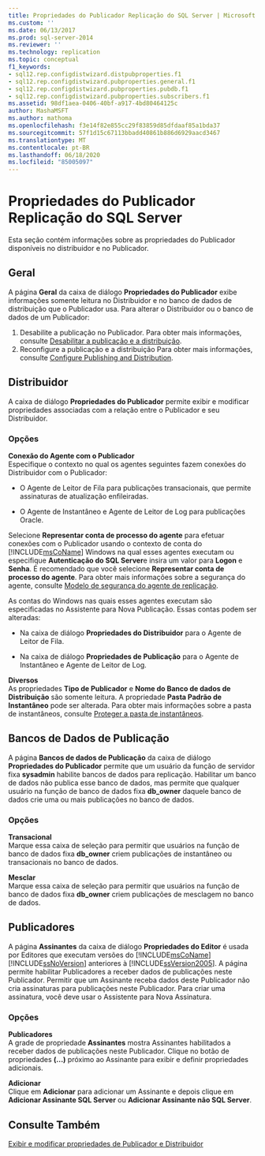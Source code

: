 ```yaml
---
title: Propriedades do Publicador Replicação do SQL Server | Microsoft Docs
ms.custom: ''
ms.date: 06/13/2017
ms.prod: sql-server-2014
ms.reviewer: ''
ms.technology: replication
ms.topic: conceptual
f1_keywords:
- sql12.rep.configdistwizard.distpubproperties.f1
- sql12.rep.configdistwizard.pubproperties.general.f1
- sql12.rep.configdistwizard.pubproperties.pubdb.f1
- sql12.rep.configdistwizard.pubproperties.subscribers.f1
ms.assetid: 98df1aea-0406-40bf-a917-4bd80464125c
author: MashaMSFT
ms.author: mathoma
ms.openlocfilehash: f3e14f82e855cc29f83859d85dfdaaf85a1bda37
ms.sourcegitcommit: 57f1d15c67113bbadd40861b886d6929aacd3467
ms.translationtype: MT
ms.contentlocale: pt-BR
ms.lasthandoff: 06/18/2020
ms.locfileid: "85005097"
---
```

# <a name="sql-server-replication-publisher-properties"></a>Propriedades do Publicador Replicação do SQL Server
  Esta seção contém informações sobre as propriedades do Publicador disponíveis no distribuidor e no Publicador. 

## <a name="general"></a>Geral  
   A página **Geral** da caixa de diálogo **Propriedades do Publicador** exibe informações somente leitura no Distribuidor e no banco de dados de distribuição que o Publicador usa. Para alterar o Distribuidor ou o banco de dados de um Publicador:  
  
1.  Desabilite a publicação no Publicador. Para obter mais informações, consulte [Desabilitar a publicação e a distribuição](disable-publishing-and-distribution.md).    
2.  Reconfigure a publicação e a distribuição Para obter mais informações, consulte [Configure Publishing and Distribution](configure-publishing-and-distribution.md).  

## <a name="distributor"></a>Distribuidor
  A caixa de diálogo **Propriedades do Publicador** permite exibir e modificar propriedades associadas com a relação entre o Publicador e seu Distribuidor.  
  
### <a name="options"></a>Opções  
 **Conexão do Agente com o Publicador**  
 Especifique o contexto no qual os agentes seguintes fazem conexões do Distribuidor com o Publicador:  
  
-   O Agente de Leitor de Fila para publicações transacionais, que permite assinaturas de atualização enfileiradas.  
  
-   O Agente de Instantâneo e Agente de Leitor de Log para publicações Oracle.  
  
 Selecione **Representar conta de processo do agente** para efetuar conexões com o Publicador usando o contexto de conta do [!INCLUDE[msCoName](../../includes/msconame-md.md)] Windows na qual esses agentes executam ou especifique **Autenticação do SQL Server**e insira um valor para **Logon** e **Senha**. É recomendado que você selecione **Representar conta de processo do agente**. Para obter mais informações sobre a segurança do agente, consulte [Modelo de segurança do agente de replicação](security/replication-agent-security-model.md).  
  
 As contas do Windows nas quais esses agentes executam são especificadas no Assistente para Nova Publicação. Essas contas podem ser alteradas:  
  
-   Na caixa de diálogo **Propriedades do Distribuidor** para o Agente de Leitor de Fila.  
  
-   Na caixa de diálogo **Propriedades de Publicação** para o Agente de Instantâneo e Agente de Leitor de Log.  
  
 **Diversos**  
 As propriedades **Tipo de Publicador** e **Nome do Banco de dados de Distribuição** são somente leitura. A propriedade **Pasta Padrão de Instantâneo** pode ser alterada. Para obter mais informações sobre a pasta de instantâneos, consulte [Proteger a pasta de instantâneos](security/secure-the-snapshot-folder.md).  
  

## <a name="publication-databases"></a>Bancos de Dados de Publicação
  A página **Bancos de dados de Publicação** da caixa de diálogo **Propriedades do Publicador** permite que um usuário da função de servidor fixa **sysadmin** habilite bancos de dados para replicação. Habilitar um banco de dados não publica esse banco de dados, mas permite que qualquer usuário na função de banco de dados fixa **db_owner** daquele banco de dados crie uma ou mais publicações no banco de dados.  
  
### <a name="options"></a>Opções  
 **Transacional**  
 Marque essa caixa de seleção para permitir que usuários na função de banco de dados fixa **db_owner** criem publicações de instantâneo ou transacionais no banco de dados. 
  
 **Mesclar**  
 Marque essa caixa de seleção para permitir que usuários na função de banco de dados fixa **db_owner** criem publicações de mesclagem no banco de dados.  

## <a name="subscribers"></a>Publicadores

  A página **Assinantes** da caixa de diálogo **Propriedades do Editor** é usada por Editores que executam versões do [!INCLUDE[msCoName](../../includes/msconame-md.md)] [!INCLUDE[ssNoVersion](../../includes/ssnoversion-md.md)] anteriores à [!INCLUDE[ssVersion2005](../../includes/ssversion2005-md.md)]. A página permite habilitar Publicadores a receber dados de publicações neste Publicador. Permitir que um Assinante receba dados deste Publicador não cria assinaturas para publicações neste Publicador. Para criar uma assinatura, você deve usar o Assistente para Nova Assinatura.  
  
### <a name="options"></a>Opções  
 **Publicadores**  
 A grade de propriedade **Assinantes** mostra Assinantes habilitados a receber dados de publicações neste Publicador. Clique no botão de propriedades **(...)** próximo ao Assinante para exibir e definir propriedades adicionais.  
  
 **Adicionar**  
 Clique em **Adicionar** para adicionar um Assinante e depois clique em **Adicionar Assinante SQL Server** ou **Adicionar Assinante não SQL Server**.  

## <a name="see-also"></a>Consulte Também  
 [Exibir e modificar propriedades de Publicador e Distribuidor](view-and-modify-distributor-and-publisher-properties.md)   

  
  
